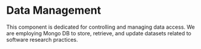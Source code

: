 # Data Management

This component is dedicated for controlling and managing data access. We are employing Mongo DB to store, retrieve, and update datasets related to software research practices. 

